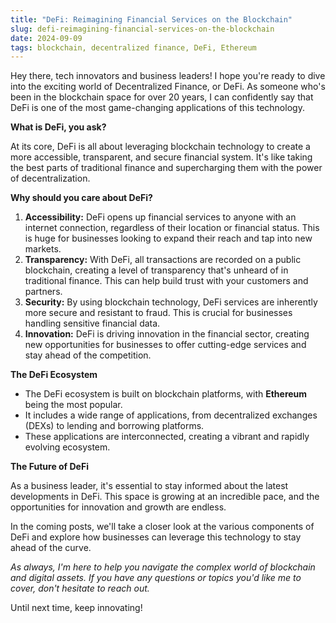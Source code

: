 ```yaml
---
title: "DeFi: Reimagining Financial Services on the Blockchain"
slug: defi-reimagining-financial-services-on-the-blockchain
date: 2024-09-09
tags: blockchain, decentralized finance, DeFi, Ethereum
---
```


Hey there, tech innovators and business leaders! I hope you're ready to dive into the exciting world of Decentralized Finance, or DeFi. As someone who's been in the blockchain space for over 20 years, I can confidently say that DeFi is one of the most game-changing applications of this technology.

**What is DeFi, you ask?**

At its core, DeFi is all about leveraging blockchain technology to create a more accessible, transparent, and secure financial system. It's like taking the best parts of traditional finance and supercharging them with the power of decentralization.

**Why should you care about DeFi?**

1. **Accessibility:** DeFi opens up financial services to anyone with an internet connection, regardless of their location or financial status. This is huge for businesses looking to expand their reach and tap into new markets.
2. **Transparency:** With DeFi, all transactions are recorded on a public blockchain, creating a level of transparency that's unheard of in traditional finance. This can help build trust with your customers and partners.
3. **Security:** By using blockchain technology, DeFi services are inherently more secure and resistant to fraud. This is crucial for businesses handling sensitive financial data.
4. **Innovation:** DeFi is driving innovation in the financial sector, creating new opportunities for businesses to offer cutting-edge services and stay ahead of the competition.

**The DeFi Ecosystem**

- The DeFi ecosystem is built on blockchain platforms, with **Ethereum** being the most popular.
- It includes a wide range of applications, from decentralized exchanges (DEXs) to lending and borrowing platforms.
- These applications are interconnected, creating a vibrant and rapidly evolving ecosystem.

**The Future of DeFi**

As a business leader, it's essential to stay informed about the latest developments in DeFi. This space is growing at an incredible pace, and the opportunities for innovation and growth are endless.

In the coming posts, we'll take a closer look at the various components of DeFi and explore how businesses can leverage this technology to stay ahead of the curve. 

*As always, I'm here to help you navigate the complex world of blockchain and digital assets. If you have any questions or topics you'd like me to cover, don't hesitate to reach out.*

Until next time, keep innovating!